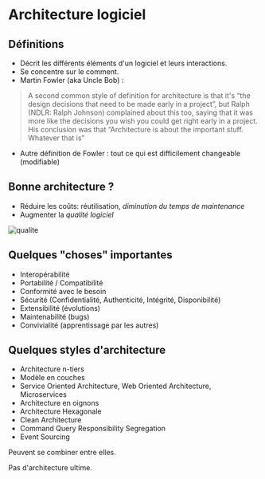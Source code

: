 # Architecture logiciel

## Définitions

* Décrit les différents éléments d'un logiciel et leurs interactions.
* Se concentre sur le comment.
* Martin Fowler (aka Uncle Bob) :
> A second common style of definition for architecture is that it's “the design decisions that need to be made early in a project”, but Ralph (NDLR: Ralph Johnson) complained about this too, saying that it was more like the decisions you wish you could get right early in a project.
> His conclusion was that “Architecture is about the important stuff. Whatever that is”
* Autre définition de Fowler : tout ce qui est difficilement changeable (modifiable)

## Bonne architecture ?

* Réduire les coûts: réutilisation, *diminution du temps de maintenance*
* Augmenter la *qualité logiciel*

![qualite](https://codinghorror.typepad.com/.a/6a0120a85dcdae970b012877707a45970c-pi)

## Quelques "choses" importantes

* Interopérabilité
* Portabilité / Compatibilité
* Conformité avec le besoin
* Sécurité (Confidentialité, Authenticité, Intégrité, Disponibilité)
* Extensibilité (évolutions)
* Maintenabilité (bugs)
* Convivialité (apprentissage par les autres)

## Quelques styles d'architecture

* Architecture n-tiers
* Modèle en couches
* Service Oriented Architecture, Web Oriented Architecture, Microservices
* Architecture en oignons
* Architecture Hexagonale
* Clean Architecture
* Command Query Responsibility Segregation
* Event Sourcing

Peuvent se combiner entre elles.

Pas d'architecture ultime.